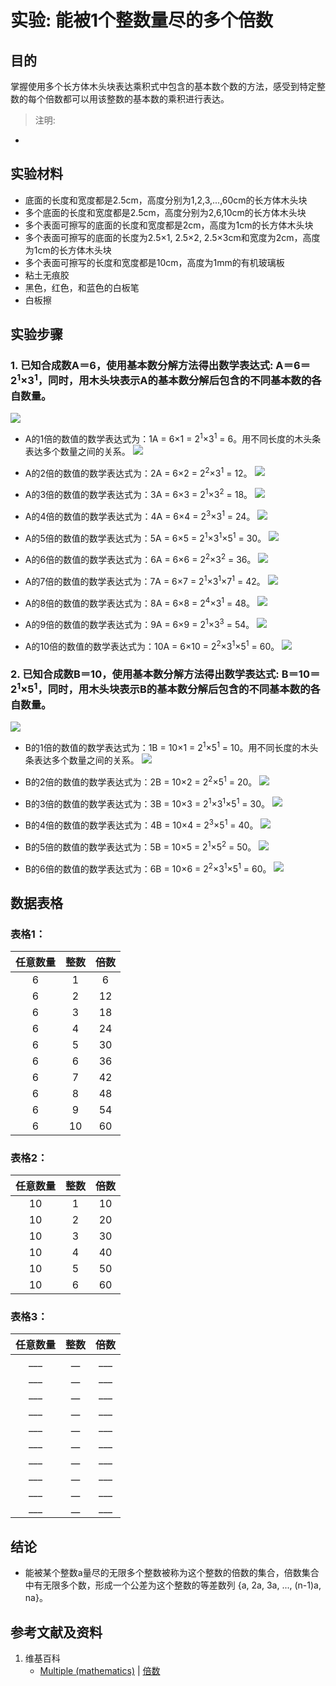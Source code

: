 # 实验: 能被1个整数量尽的多个倍数

## 目的

掌握使用多个长方体木头块表达乘积式中包含的基本数个数的方法，感受到特定整数的每个倍数都可以用该整数的基本数的乘积进行表达。


> 注明:
>  
- 

## 实验材料

- 底面的长度和宽度都是2.5cm，高度分别为1,2,3,...,60cm的长方体木头块
- 多个底面的长度和宽度都是2.5cm，高度分别为2,6,10cm的长方体木头块
- 多个表面可擦写的底面的长度和宽度都是2cm，高度为1cm的长方体木头块
- 多个表面可擦写的底面的长度为2.5×1, 2.5×2, 2.5×3cm和宽度为2cm，高度为1cm的长方体木头块
- 多个表面可擦写的长度和宽度都是10cm，高度为1mm的有机玻璃板
- 粘土无痕胶
- 黑色，红色，和蓝色的白板笔
- 白板擦

## 实验步骤

### 1. 已知合成数A＝6，使用基本数分解方法得出数学表达式: A＝6＝2<sup>1</sup>×3<sup>1</sup>，同时，用木头块表示A的基本数分解后包含的不同基本数的各自数量。

![](/images/数论/基本数和合成数/能被1个整数量尽的多个倍数/1a1.jpg)

- A的1倍的数值的数学表达式为：1A = 6×1 = 2<sup>1</sup>×3<sup>1</sup> = 6。用不同长度的木头条表达多个数量之间的关系。 
![](/images/数论/基本数和合成数/能被1个整数量尽的多个倍数/2a1.jpg)

- A的2倍的数值的数学表达式为：2A = 6×2 = 2<sup>2</sup>×3<sup>1</sup>  = 12。 
![](/images/数论/基本数和合成数/能被1个整数量尽的多个倍数/2a2.jpg)

- A的3倍的数值的数学表达式为：3A = 6×3 = 2<sup>1</sup>×3<sup>2</sup>  = 18。 
![](/images/数论/基本数和合成数/能被1个整数量尽的多个倍数/2a3.jpg)

- A的4倍的数值的数学表达式为：4A = 6×4 = 2<sup>3</sup>×3<sup>1</sup>  =  24。 
![](/images/数论/基本数和合成数/能被1个整数量尽的多个倍数/2a4.jpg)

- A的5倍的数值的数学表达式为：5A = 6×5 = 2<sup>1</sup>×3<sup>1</sup>×5<sup>1</sup>  =  30。
![](/images/数论/基本数和合成数/能被1个整数量尽的多个倍数/2a5.jpg)

- A的6倍的数值的数学表达式为：6A = 6×6 = 2<sup>2</sup>×3<sup>2</sup>  =  36。 
![](/images/数论/基本数和合成数/能被1个整数量尽的多个倍数/2a6.jpg)

- A的7倍的数值的数学表达式为：7A = 6×7 = 2<sup>1</sup>×3<sup>1</sup>×7<sup>1</sup>  =  42。 
![](/images/数论/基本数和合成数/能被1个整数量尽的多个倍数/2a7.jpg)

- A的8倍的数值的数学表达式为：8A = 6×8 = 2<sup>4</sup>×3<sup>1</sup>  =  48。 
![](/images/数论/基本数和合成数/能被1个整数量尽的多个倍数/2a8.jpg)

- A的9倍的数值的数学表达式为：9A = 6×9 = 2<sup>1</sup>×3<sup>3</sup>  =  54。 
![](/images/数论/基本数和合成数/能被1个整数量尽的多个倍数/2a9.jpg)

- A的10倍的数值的数学表达式为：10A = 6×10 = 2<sup>2</sup>×3<sup>1</sup>×5<sup>1</sup>  =  60。 
![](/images/数论/基本数和合成数/能被1个整数量尽的多个倍数/2a10.jpg)

### 2. 已知合成数B＝10，使用基本数分解方法得出数学表达式: B＝10＝2<sup>1</sup>×5<sup>1</sup>，同时，用木头块表示B的基本数分解后包含的不同基本数的各自数量。

![](/images/数论/基本数和合成数/能被1个整数量尽的多个倍数/3a1.jpg)

- B的1倍的数值的数学表达式为：1B = 10×1 = 2<sup>1</sup>×5<sup>1</sup> = 10。用不同长度的木头条表达多个数量之间的关系。
![](/images/数论/基本数和合成数/能被1个整数量尽的多个倍数/4a1.jpg)

- B的2倍的数值的数学表达式为：2B = 10×2 = 2<sup>2</sup>×5<sup>1</sup> = 20。 
![](/images/数论/基本数和合成数/能被1个整数量尽的多个倍数/4a2.jpg)

- B的3倍的数值的数学表达式为：3B = 10×3 = 2<sup>1</sup>×3<sup>1</sup>×5<sup>1</sup> = 30。 
![](/images/数论/基本数和合成数/能被1个整数量尽的多个倍数/4a3.jpg)

- B的4倍的数值的数学表达式为：4B = 10×4 = 2<sup>3</sup>×5<sup>1</sup> = 40。 
![](/images/数论/基本数和合成数/能被1个整数量尽的多个倍数/4a4.jpg)

- B的5倍的数值的数学表达式为：5B = 10×5 = 2<sup>1</sup>×5<sup>2</sup> = 50。 
![](/images/数论/基本数和合成数/能被1个整数量尽的多个倍数/4a5.jpg)

- B的6倍的数值的数学表达式为：6B = 10×6 = 2<sup>2</sup>×3<sup>1</sup>×5<sup>1</sup> = 60。 
![](/images/数论/基本数和合成数/能被1个整数量尽的多个倍数/4a6.jpg) 

## 数据表格

### 表格1：

|  任意数量 |  整数  |   倍数  |
| :------: | :----: | :----: |
|    6     |   1    |    6   |
|    6     |   2    |   12   |
|    6     |   3    |   18   |
|    6     |   4    |   24   |
|    6     |   5    |   30   |
|    6     |   6    |   36   |
|    6     |   7    |   42   |
|    6     |   8    |   48   |
|    6     |   9    |   54   |
|    6     |   10   |   60   |

### 表格2：

|  任意数量 |  整数  |   倍数  |
| :------: | :----: | :----: |
|    10    |   1    |   10   |
|    10    |   2    |   20   |
|    10    |   3    |   30   |
|    10    |   4    |   40   |
|    10    |   5    |   50   |
|    10    |   6    |   60   |

### 表格3：

|  任意数量 |  整数  |   倍数  |
| :------: | :----: | :----: |
|    ___   |   __   |   ___  |
|    ___   |   __   |   ___  |
|    ___   |   __   |   ___  |
|    ___   |   __   |   ___  |
|    ___   |   __   |   ___  |
|    ___   |   __   |   ___  |
|    ___   |   __   |   ___  |
|    ___   |   __   |   ___  |
|    ___   |   __   |   ___  |
|    ___   |   __   |   ___  |

## 结论

- 能被某个整数a量尽的无限多个整数被称为这个整数的倍数的集合，倍数集合中有无限多个数，形成一个公差为这个整数的等差数列 {a, 2a, 3a, ..., (n-1)a, na}。 

## 参考文献及资料

1. 维基百科
	- [Multiple (mathematics)](https://en.wikipedia.org/wiki/Multiple_(mathematics)) | [倍数](https://zh.wikipedia.org/wiki/倍数) 





